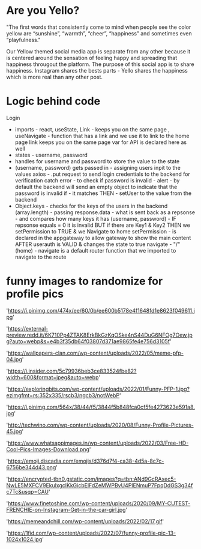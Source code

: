 # Are you Yello? 

"The first words that consistently come to mind when people see the color yellow are “sunshine”, “warmth”, “cheer”, “happiness” and sometimes even “playfulness."

Our Yellow themed social media app is separate from any other because it is centered around the sensation of feeling happy and spreading that happiness througout the platform. The purpose of this social app is to share happiness. Instagram shares the bests parts - Yello shares the happiness which is more real than any other post. 


# Logic behind code
Login 
- imports - react, useState, Link - keeps you on the same page , useNavigate - function that has a link and we use it to link to the home page 
link keeps you on the same page
var for API is declared here as well 
- states - username, password 
- handles for username and password to store the value to the state 
- (username, password) gets passed in - assigning users inpit to the values 
axios - .put request to send login credentials to the backend for verification
catch error - to check if password is invalid - alert - by default the backend will send an empty object to indicate that the password is invalid 
if - it matches THEN - setUser to the value from the backend 
- Object.keys - checks for the keys of the users in the backend (array.length) - passing response.data - what is sent back as a repsonse - and compares how many keys it has (username, password) - IF repsonse equals = 0 it is invalid BUT if there are Key1 & Key2 THEN we setPermission to TRUE & we Navigate to home 
setPermission - is declared in the appgateway to allow gateway to show the main content AFTER userauth is VALID & changes the state to true 
navigate - "/" (home) - navigate is a default router function that we imported to navigate to the route 




# funny images to randomize for profile pics

'https://i.pinimg.com/474x/ee/60/0b/ee600b5178e4f1648fd1e8623f049611.jpg'

'https://external-preview.redd.it/6K710Pp4ZTAK8ErkBkGzKqOSke4nS44DuG6NFOg7Oew.jpg?auto=webp&s=e4b3f35db64f03807d371ae9865fe4e756d3105f'

'https://wallpapers-clan.com/wp-content/uploads/2022/05/meme-pfp-04.jpg'

'https://i.insider.com/5c79936beb3ce833524fbe82?width=600&format=jpeg&auto=webp'

'https://exploringbits.com/wp-content/uploads/2022/01/Funny-PFP-1.jpg?ezimgfmt=rs:352x335/rscb3/ngcb3/notWebP'

'https://i.pinimg.com/564x/38/44/f5/3844f5b848fca0cf5fe4273623e591a8.jpg'

'http://techwino.com/wp-content/uploads/2020/08/Funny-Profile-Pictures-45.jpg'

'https://www.whatsappimages.in/wp-content/uploads/2022/03/Free-HD-Cool-Pics-Images-Download.png'

'https://emoji.discadia.com/emojis/d376d7f4-ca38-4d5a-8c7c-6756be344d43.png'

'https://encrypted-tbn0.gstatic.com/images?q=tbn:ANd9GcRAxec5-NwLE5MXFCV9EkulxgclKkGicbElFdZeMWPBvU4PIENmuP7FpqDdGS3g34fc7Tc&usqp=CAU'

'https://www.finetoshine.com/wp-content/uploads/2020/09/MY-CUTEST-FRENCHIE-on-Instagram-Get-in-the-car-girl.jpg'

'https://memeandchill.com/wp-content/uploads/2022/02/17.gif'

'https://1fid.com/wp-content/uploads/2022/07/funny-profile-pic-13-1024x1024.jpg'





